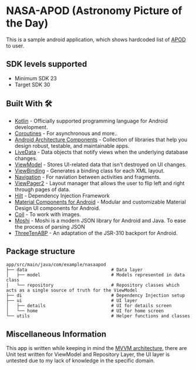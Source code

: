 # NASA-APOD (Astronomy Picture of the Day)
This is a sample android application, which shows hardcoded list of [APOD](https://apod.nasa.gov/apod/astropix.html) to user.

SDK levels supported 
--------------

- Minimum SDK 23
- Target SDK 30

Built With 🛠
--------------

- [Kotlin](https://kotlinlang.org/) - Officially supported programming language for Android development.
- [Coroutines](https://kotlinlang.org/docs/reference/coroutines-overview.html) - For asynchronous and more..
- [Android Architecture Components](https://developer.android.com/topic/libraries/architecture) - Collection of libraries that help you design robust, testable, and maintainable apps.
- [LiveData](https://developer.android.com/topic/libraries/architecture/livedata) - Data objects that notify views when the underlying database changes.
- [ViewModel](https://developer.android.com/topic/libraries/architecture/viewmodel) - Stores UI-related data that isn't destroyed on UI changes. 
- [ViewBinding](https://developer.android.com/topic/libraries/view-bindingg) - Generates a binding class for each XML layout.
- [Navigation](https://developer.android.com/guide/navigation) - For naviation between activities and fragments.
- [ViewPager2](https://developer.android.com/reference/androidx/viewpager2/widget/ViewPager2) - Layout manager that allows the user to flip left and right through pages of data.
- [Hilt](https://dagger.dev/hilt/) - Dependency Injection Framework
- [Material Components for Android](https://github.com/material-components/material-components-android) - Modular and customizable Material Design UI components for Android.
- [Coil](https://coil-kt.github.io/coil/) - To work with images.
- [Moshi](https://github.com/square/moshi) - Moshi is a modern JSON library for Android and Java. To ease the process of parsing JSON
- [ThreeTenABP](https://github.com/JakeWharton/ThreeTenABP) - An adaptation of the JSR-310 backport for Android.

Package structure
-----------------
```
app/src/main/java/com/example/nasaapod
├── data                                # Data layer
│   ├── model                           # Models represented in data class
│   └── repository                      # Repository classes which acts as a single source of truth for the ViewModel
├── di                                  # Dependency Injection setup
├── ui                                  # UI layer
│   ├── details                         # UI for details screen
│   └── home                            # UI for home screen
└── utils                               # Helper functions and classes
```

Miscellaneous Information
----------------

This app is written while keeping in mind the [MVVM architecture](https://developer.android.com/jetpack/guide), there are Unit test written for ViewModel and Repository Layer, the UI layer is untested due to my lack of knowledge in the specific domain.
